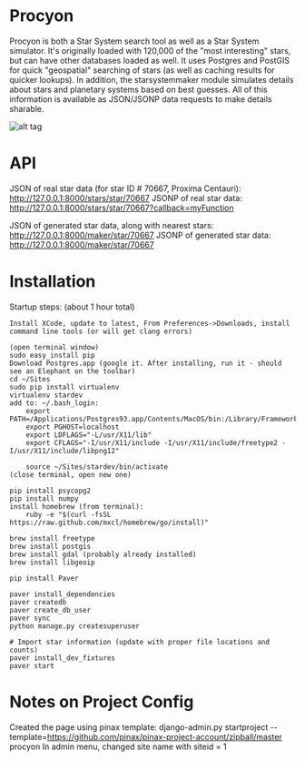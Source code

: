 Procyon
=======

Procyon is both a Star System search tool as well as a Star System simulator. It's originally loaded with 120,000 of the "most interesting" stars, but can have other databases loaded as well. It uses Postgres and PostGIS for quick "geospatial" searching of stars (as well as caching results for quicker lookups).  In addition, the starsystemmaker module simulates details about stars and planetary systems based on best guesses.  All of this information is available as JSON/JSONP data requests to make details sharable.

![alt tag](https://raw.github.com/jaycrossler/procyon/master/doc/doc_search_screen.png)

API
===

JSON of real star data (for star ID # 70667, Proxima Centauri):
    http://127.0.0.1:8000/stars/star/70667
JSONP of real star data:
    http://127.0.0.1:8000/stars/star/70667?callback=myFunction

JSON of generated star data, along with nearest stars:
    http://127.0.0.1:8000/maker/star/70667
JSONP of generated star data:
    http://127.0.0.1:8000/maker/star/70667



Installation
============

Startup steps: (about 1 hour total)

    Install XCode, update to latest, From Preferences->Downloads, install command line tools (or will get clang errors)

    (open terminal window)
    sudo easy_install pip
    Download Postgres.app (google it. After installing, run it - should see an Elephant on the toolbar)
    cd ~/Sites
    sudo pip install virtualenv
    virtualenv stardev
    add to: ~/.bash_login:
        export PATH=/Applications/Postgres93.app/Contents/MacOS/bin:/Library/Frameworks/Python.framework/Versions/Current/bin:$PATH
        export PGHOST=localhost
        export LDFLAGS="-L/usr/X11/lib"
        export CFLAGS="-I/usr/X11/include -I/usr/X11/include/freetype2 -I/usr/X11/include/libpng12"

        source ~/Sites/stardev/bin/activate
    (close terminal, open new one)

    pip install psycopg2
    pip install numpy
    install homebrew (from terminal):
        ruby -e "$(curl -fsSL https://raw.github.com/mxcl/homebrew/go/install)"

    brew install freetype
    brew install postgis
    brew install gdal (probably already installed)
    brew install libgeoip

    pip install Paver

    paver install_dependencies
    paver createdb
    paver create_db_user
    paver sync
    python manage.py createsuperuser

    # Import star information (update with proper file locations and counts)
    paver install_dev_fixtures
    paver start


Notes on Project Config
=======================
Created the page using pinax template:
    django-admin.py startproject --template=https://github.com/pinax/pinax-project-account/zipball/master procyon
    In admin menu, changed site name with siteid = 1
